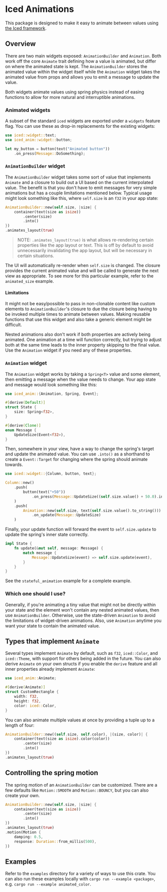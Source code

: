 # Iced Animations

This package is designed to make it easy to animate between values using 
[the Iced framework](https://github.com/iced-rs/iced).

## Overview

There are two main widgets exposed: `AnimationBuilder` and `Animation`. Both
work off the core `Animate` trait defining how a value is animated, but differ
on where the animated state is kept. The `AnimationBuilder` stores the animated
value within the widget itself while the `Animation` widget takes the animated
value from props and allows you to emit a message to update the value.

Both widgets animate values using spring physics instead of easing functions to
allow for more natural and interruptible animations.

### Animated widgets

A subset of the standard `iced` widgets are exported under a `widgets` feature
flag. You can use these as drop-in replacements for the existing widgets:

```rust
use iced::widget::text;
use iced_anim::widget::button;

let my_button = button(text("Animated button"))
    .on_press(Message::DoSomething);
```

### `AnimationBuilder` widget

The `AnimationBuilder` widget takes some sort of value that implements 
`Animate` and a closure to build out a UI based on the current interpolated
value. The benefit is that you don't have to emit messages for very simple 
animations but has a couple limitations mentioned below. Typical usage might
look something like this, where `self.size` is an `f32` in your app state:

```rust
AnimationBuilder::new(self.size, |size| {
    container(text(size as isize))
        .center(size)
        .into()
})
.animates_layout(true)
```

> NOTE: `.animates_layout(true)` is what allows re-rendering certain properties
like the app layout or text. This is off by default to avoid unnecessarily
invalidating the app layout, but will be necessary in certain situations.

The UI will automatically re-render when `self.size` is changed. The closure
provides the current animated value and will be called to generate the next
view as appropriate. To see more for this particular example, refer to the
`animated_size` example.

#### Limitations

It might not be easy/possible to pass in non-clonable content like custom
elements to `AnimationBuilder`'s closure to due the closure being having to be
invoked multiple times to animate between values. Making reusable functions
that use this widget and also take a generic element might be difficult.

Nested animations also don't work if both properties are actively being 
animated. One animation at a time will function correctly, but trying to adjust
both at the same time leads to the inner property skipping to the final value.
Use the `Animation` widget if you need any of these properties.

### `Animation` widget

The `Animation` widget works by taking a `Spring<T>` value and some element,
then emitting a message when the value needs to change. Your app state and 
message would look something like this:

```rust
use iced_anim::{Animation, Spring, Event};

#[derive(Default)]
struct State {
    size: Spring<f32>,
}

#[derive(Clone)]
enum Message {
    UpdateSize(Event<f32>),
}
```

Then, somewhere in your view, have a way to change the spring's target and
update the animated value. You can use `.into()` as a shorthand to create a
`Event::Target` for changing where the spring should animate towards.

```rust
use iced::widget::{Column, button, text};

Column::new()
    .push(
        button(text("+50"))
            .on_press(Message::UpdateSize((self.size.value() + 50.0).into()))
    )
    .push(
        Animation::new(self.size, text(self.size.value().to_string()))
            .on_update(Message::UpdateSize)
    )
```

Finally, your update function will forward the event to `self.size.update` to 
update the spring's inner state correctly. 

```rust
impl State {
    fn update(&mut self, message: Message) {
        match message {
            Message::UpdateSize(event) => self.size.update(event),
        }
    }
}
```

See the `stateful_animation` example for a complete example.

### Which one should I use?

Generally, if you're animating a tiny value that might not be directly within
your state and the element won't contain any nested animated values, then use
`AnimationBuilder`. Otherwise, use the state-driven `Animation` to avoid the
limitations of widget-driven animations. Also, use `Animation` anytime you want
your state to contain the animated value.

## Types that implement `Animate`

Several types implement `Animate` by default, such as `f32`, `iced::Color`,
and `iced::Theme`, with support for others being added in the future. You can
also derive `Animate` on your own structs if you enable the `derive` feature
and all inner properties already implement `Animate`:

```rust
use iced_anim::Animate;

#[derive(Animate)]
struct CustomRectangle {
    width: f32,
    height: f32,
    color: iced::Color,
}
```

You can also animate multiple values at once by providing a tuple up to a
length of four:

```rust
AnimationBuilder::new((self.size, self.color), |(size, color)| {
    container(text(size as isize).color(color))
        .center(size)
        .into()
})
.animates_layout(true)
```

## Controlling the spring motion

The spring motion of an `AnimationBuilder` can be customized. There are a few
defaults like `Motion::SMOOTH` and `Motion::BOUNCY`, but you can also create your own.

```rust
AnimationBuilder::new(self.size, |size| {
    container(text(size as isize))
        .center(size)
        .into()
})
.animates_layout(true)
.motion(Motion { 
    damping: 0.5,
    response: Duration::from_millis(500),
})
```

## Examples

Refer to the `examples` directory for a variety of ways to use this crate.
You can also run these examples locally with `cargo run --example <package>`,
e.g. `cargo run --example animated_color`.
